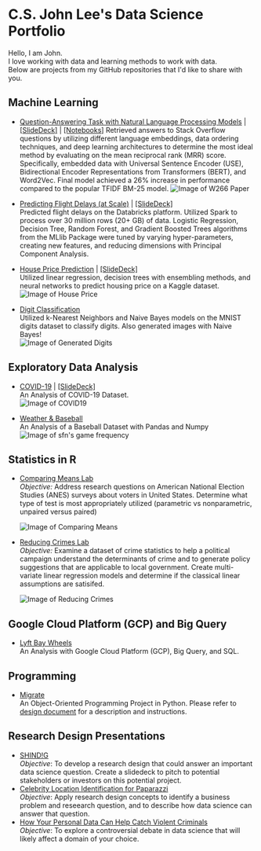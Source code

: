 # C.S. John Lee's Data Science Portfolio

Hello, I am John.  
I love working with data and learning methods to work with data.  
Below are projects from my GitHub repositories that I'd like to share with you.

## Machine Learning 
- [Question-Answering Task with Natural Language Processing Models](https://github.com/CSJohnLee/projects_ucb_mids/tree/master/stackoverflow_reqa)  |   [[SlideDeck]](https://docs.google.com/presentation/d/1hi7xf_9UxuG7_e1n8TSSkoI3qRV78HULg08lMpaYP9s/edit?usp=sharing)   | [[Notebooks]](https://github.com/sanjayms01/StackReQA)
Retrieved answers to Stack Overflow questions by utilizing different language embeddings, data ordering techniques, and deep learning architectures to determine the most ideal method by evaluating on the mean reciprocal rank (MRR) score. Specifically, embedded data with Universal Sentence Encoder (USE), Bidirectional Encoder Representations from Transformers (BERT), and Word2Vec. Final model achieved a 26% increase in performance compared to the popular TFIDF BM-25 model.
  ![Image of W266 Paper](https://raw.githubusercontent.com/CSJohnLee/projects_ucb_mids/master/Images/stackreqa.png)  


- [Predicting Flight Delays (at Scale)](https://github.com/CSJohnLee/projects_ucb_mids/tree/master/flight_delays_prediction)  |   [[SlideDeck]](https://docs.google.com/presentation/d/1VkYIzGgzorXwzKhASuqDeq1tBfVdYDn3LabyfhQdw64/edit?usp=sharing)   
Predicted flight delays on the Databricks platform. Utilized Spark to process over 30 million rows (20+ GB) of data. Logistic Regression, Decision Tree, Random Forest, and Gradient Boosted Trees algorithms from the MLlib Package were tuned by varying hyper-parameters, creating new features, and reducing dimensions with Principal Component Analysis. 


- [House Price Prediction](https://github.com/CSJohnLee/projects_ucb_mids/tree/master/house_price_prediction)  |   [[SlideDeck]](https://docs.google.com/presentation/d/1B8kliL58PaSFKafOiJD0OPBr-FkByLgqiz3M6acir3o/edit?usp=sharing)    
  Utilized linear regression, decision trees with ensembling methods, and neural networks to predict housing price on a Kaggle dataset.  
  ![Image of House Price](https://raw.githubusercontent.com/CSJohnLee/projects_ucb_mids/master/Images/house_price_predict.PNG)  


- [Digit Classification](https://github.com/CSJohnLee/projects_ucb_mids/tree/master/digit_classification)  
  Utilized k-Nearest Neighbors and Naive Bayes models on the MNIST digits dataset to classify digits. Also generated images with Naive Bayes!  
  ![Image of Generated Digits](https://raw.githubusercontent.com/CSJohnLee/projects_ucb_mids/master/Images/generated_images.png)  
  
## Exploratory Data Analysis 
- [COVID-19](https://github.com/CSJohnLee/COVID19_Project)  |   [[SlideDeck]](https://docs.google.com/presentation/d/1z9M6WjM0kyZV0tBjC2mafpYZLWmoRZ9VFko0kUA46zE/edit?usp=sharing)    
  An Analysis of COVID-19 Dataset.  
  ![Image of COVID19](https://github.com/CSJohnLee/projects_ucb_mids/blob/master/Images/CaseOverTime.gif?raw=true)   

- [Weather & Baseball](https://github.com/CSJohnLee/projects_ucb_mids/tree/master/Weather_Baseball_Data_Analysis_with_Pandas_and_Numpy)  
  An Analysis of a Baseball Dataset with Pandas and Numpy  
  ![Image of sfn's game frequency](https://github.com/CSJohnLee/projects_ucb_mids/blob/master/Images/weather_baseball.png?raw=true)

## Statistics in R 
- [Comparing Means Lab](https://github.com/CSJohnLee/projects_ucb_mids/tree/master/comparing_means_lab)  
   *Objective:* Address research questions on American National Election Studies (ANES) surveys about voters in United States. Determine what type of test is most appropriately utilized (parametric vs nonparametric, unpaired versus paired)  
   
   ![Image of Comparing Means](https://github.com/CSJohnLee/projects_ucb_mids/blob/master/Images/comparing_means.PNG?raw=true)  
     
- [Reducing Crimes Lab](https://github.com/CSJohnLee/projects_ucb_mids/tree/master/reducing_crimes_lab)  
   *Objective:* Examine a dataset of crime statistics to help a political campaign understand the determinants of crime and to generate policy suggestions that are applicable to local government. Create multi-variate linear regression models and determine if the classical linear assumptions are satisifed.   
     
   ![Image of Reducing Crimes](https://github.com/CSJohnLee/projects_ucb_mids/blob/master/Images/reducing_crime.PNG?raw=true)

## Google Cloud Platform (GCP) and Big Query
- [Lyft Bay Wheels](https://github.com/CSJohnLee/projects_ucb_mids/tree/master/lyft_bay_wheels_data_analysis)  
  An Analysis with Google Cloud Platform (GCP), Big Query, and SQL.

## Programming
- [Migrate](https://github.com/CSJohnLee/projects_ucb_mids/tree/master/Migrate_An_OOP_Project)  
  An Object-Oriented Programming Project in Python. Please refer to [design document](https://github.com/CSJohnLee/projects_ucb_mids/blob/master/Migrate_An_OOP_Project/Design_Doc_CSJL_Final.pdf) for a description and instructions. 

## Research Design Presentations
- [SHIND!G](https://github.com/CSJohnLee/projects_ucb_mids/blob/master/Research_Design_Presentations/SHIND!G.pptx)    
   *Objective*: To develop a research design that could answer an important data science question. Create a slidedeck to pitch to potential stakeholders or investors on this potential project.
- [Celebrity Location Identification for Paparazzi](https://github.com/CSJohnLee/projects_ucb_mids/blob/master/Research_Design_Presentations/Celebrity_Location_Identification_for_Paparazzi.pptx)   
   *Objective*: Apply research design concepts to identify a business problem and reseearch question, and to describe how data science can answer that question.
- [How Your Personal Data Can Help Catch Violent Criminals](https://github.com/CSJohnLee/projects_ucb_mids/blob/master/Research_Design_Presentations/How_Your_Personal_Data_Can_Help_Catch_Violent_Criminals.pptx)  
   *Objective*: To explore a controversial debate in data science that will likely affect a domain of your choice. 





















